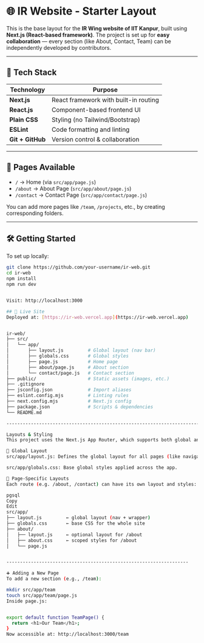 # 🌐 IR Website - Starter Layout

This is the base layout for the **IR Wing website of IIT Kanpur**, built using **Next.js (React-based framework)**. The project is set up for **easy collaboration** — every section (like About, Contact, Team) can be independently developed by contributors.

---

## 🔧 Tech Stack

| Technology       | Purpose                                |
|------------------|----------------------------------------|
| **Next.js**      | React framework with built-in routing  |
| **React.js**     | Component-based frontend UI            |
| **Plain CSS**    | Styling (no Tailwind/Bootstrap)        |
| **ESLint**       | Code formatting and linting            |
| **Git + GitHub** | Version control & collaboration        |

---

## 📁 Pages Available

- `/` → Home (via `src/app/page.js`)
- `/about` → About Page (`src/app/about/page.js`)
- `/contact` → Contact Page (`src/app/contact/page.js`)

You can add more pages like `/team`, `/projects`, etc., by creating corresponding folders.

---

## 🛠️ Getting Started

To set up locally:

```bash
git clone https://github.com/your-username/ir-web.git
cd ir-web
npm install
npm run dev


Visit: http://localhost:3000

## 🚀 Live Site
Deployed at: [https://ir-web.vercel.app](https://ir-web.vercel.app)


ir-web/
├── src/
│   └── app/
│       ├── layout.js         # Global layout (nav bar)
│       ├── globals.css       # Global styles
│       ├── page.js           # Home page
│       ├── about/page.js     # About section
│       └── contact/page.js   # Contact section
├── public/                   # Static assets (images, etc.)
├── .gitignore
├── jsconfig.json             # Import aliases
├── eslint.config.mjs         # Linting rules
├── next.config.mjs           # Next.js config
├── package.json              # Scripts & dependencies
└── README.md

--------------------------------------------------------------------------

Layouts & Styling
This project uses the Next.js App Router, which supports both global and per-page layouts.

🧱 Global Layout
src/app/layout.js: Defines the global layout for all pages (like navigation, shared header/footer).

src/app/globals.css: Base global styles applied across the app.

🧩 Page-Specific Layouts
Each route (e.g. /about, /contact) can have its own layout and styles:

pgsql
Copy
Edit
src/app/
├── layout.js         ← global layout (nav + wrapper)
├── globals.css       ← base CSS for the whole site
├── about/
│   ├── layout.js     ← optional layout for /about
│   ├── about.css     ← scoped styles for /about
│   └── page.js


-------------------------------------------------------------------

➕ Adding a New Page
To add a new section (e.g., /team):

mkdir src/app/team
touch src/app/team/page.js
Inside page.js:


export default function TeamPage() {
  return <h1>Our Team</h1>;
}
Now accessible at: http://localhost:3000/team
